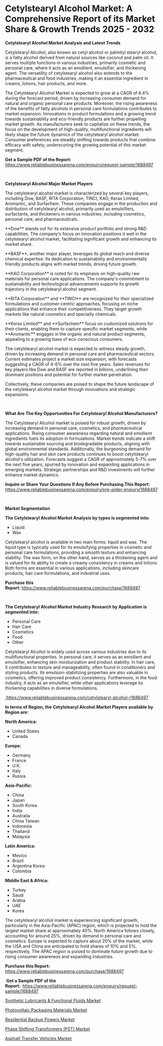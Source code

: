 <p><h1>Cetylstearyl Alcohol Market: A Comprehensive Report of its Market Share & Growth Trends 2025 - 2032</h1></p><p><strong>Cetylstearyl Alcohol Market Analysis and Latest Trends</strong></p>
<p><p>Cetylstearyl Alcohol, also known as cetyl alcohol or palmityl stearyl alcohol, is a fatty alcohol derived from natural sources like coconut and palm oil. It serves multiple functions in various industries, primarily cosmetic and personal care, where it acts as an emollient, emulsifier, and thickening agent. The versatility of cetylstearyl alcohol also extends to the pharmaceutical and food industries, making it an essential ingredient in creams, lotions, hair products, and more.</p><p>The Cetylstearyl Alcohol Market is expected to grow at a CAGR of 6.4% during the forecast period, driven by increasing consumer demand for natural and organic personal care products. Moreover, the rising awareness of the benefits of fatty alcohols in personal care formulations contributes to market expansion. Innovations in product formulations and a growing trend towards sustainability and eco-friendly products are further propelling market growth. As manufacturers seek to capitalize on these trends, the focus on the development of high-quality, multifunctional ingredients will likely shape the future dynamics of the cetylstearyl alcohol market. Consumer preferences are steadily shifting towards products that combine efficacy with safety, underscoring the growing potential of this market segment.</p></p>
<p><strong>Get a Sample PDF of the Report:&nbsp;</strong> <a href="https://www.reliablebusinessarena.com/enquiry/request-sample/1688497?utm_campaign=1902&utm_medium=2&utm_source=Github&utm_content=ia&utm_term=06012025&utm_id=cetylstearyl-alcohol">https://www.reliablebusinessarena.com/enquiry/request-sample/1688497</a></p>
<p>&nbsp;</p>
<p><strong>Cetylstearyl Alcohol Major Market Players</strong></p>
<p><p>The cetylstearyl alcohol market is characterized by several key players, including Dow, BASF, RITA Corporation, TINCI, KAO, Kerax Limited, Aromantic, and Surfachem. These companies engage in the production and distribution of cetylstearyl alcohol, primarily used as emulsifiers, surfactants, and thickeners in various industries, including cosmetics, personal care, and pharmaceuticals.</p><p>**Dow** stands out for its extensive product portfolio and strong R&D capabilities. The company's focus on innovation positions it well in the cetylstearyl alcohol market, facilitating significant growth and enhancing its market share.</p><p>**BASF**, another major player, leverages its global reach and diverse chemical expertise. Its dedication to sustainability and environmentally friendly products aligns with market trends, driving future growth.</p><p>**KAO Corporation** is noted for its emphasis on high-quality raw materials for personal care applications. The company's commitment to sustainability and technological advancements supports its growth trajectory in the cetylstearyl alcohol segment.</p><p>**RITA Corporation** and **TINCI** are recognized for their specialized formulations and customer-centric approaches, focusing on niche applications that enhance their competitiveness. They target growth markets like natural cosmetics and specialty chemicals.</p><p>**Kerax Limited** and **Surfachem** focus on customized solutions for their clients, enabling them to capture specific market segments, while **Aromantic** engages in the organic and natural product segments, appealing to a growing base of eco-conscious consumers.</p><p>The cetylstearyl alcohol market is expected to witness steady growth, driven by increasing demand in personal care and pharmaceutical sectors. Current estimates project a market size expansion, with forecasts suggesting a CAGR of 4-6% over the next five years. Sales revenues for key players like Dow and BASF are reported in billions, underlining their dominant positions and potential for further market penetration. </p><p>Collectively, these companies are poised to shape the future landscape of the cetylstearyl alcohol market through innovations and strategic expansions.</p></p>
<p>&nbsp;</p>
<p><strong>What Are The Key Opportunities For Cetylstearyl Alcohol Manufacturers?</strong></p>
<p><p>The Cetylstearyl Alcohol market is poised for robust growth, driven by increasing demand in personal care, cosmetics, and pharmaceutical applications. Rising consumer awareness regarding natural and emollient ingredients fuels its adoption in formulations. Market trends indicate a shift towards sustainable sourcing and biodegradable products, aligning with global environmental standards. Additionally, the burgeoning demand for high-quality hair and skin care products continues to boost cetylstearyl alcohol's utilization. Forecasts suggest a CAGR of approximately 5-7% over the next five years, spurred by innovation and expanding applications in emerging markets. Strategic partnerships and R&D investments will further enhance market dynamics.</p></p>
<p><strong>Inquire or Share Your Questions If Any Before Purchasing This Report:</strong> <a href="https://www.reliablebusinessarena.com/enquiry/pre-order-enquiry/1688497?utm_campaign=1902&utm_medium=2&utm_source=Github&utm_content=ia&utm_term=06012025&utm_id=cetylstearyl-alcohol">https://www.reliablebusinessarena.com/enquiry/pre-order-enquiry/1688497</a></p>
<p>&nbsp;</p>
<p><strong>Market Segmentation</strong></p>
<p><strong>The Cetylstearyl Alcohol Market Analysis by types is segmented into:</strong></p>
<p><ul><li>Liquid</li><li>Wax</li></ul></p>
<p><p>Cetylstearyl alcohol is available in two main forms: liquid and wax. The liquid type is typically used for its emulsifying properties in cosmetic and personal care formulations, providing a smooth texture and enhancing stability. The wax form, on the other hand, serves as a thickening agent and is valued for its ability to create a creamy consistency in creams and lotions. Both forms are essential in various applications, including skincare products, hair care formulations, and industrial uses.</p></p>
<p><strong>Purchase this Report:&nbsp;</strong><a href="https://www.reliablebusinessarena.com/purchase/1688497?utm_campaign=1902&utm_medium=2&utm_source=Github&utm_content=ia&utm_term=06012025&utm_id=cetylstearyl-alcohol">https://www.reliablebusinessarena.com/purchase/1688497</a></p>
<p>&nbsp;</p>
<p><strong>The Cetylstearyl Alcohol Market Industry Research by Application is segmented into:</strong></p>
<p><ul><li>Personal Care</li><li>Hair Care</li><li>Cosmetics</li><li>Food</li><li>Other</li></ul></p>
<p><p>Cetylstearyl Alcohol is widely used across various industries due to its multifunctional properties. In personal care, it serves as an emollient and emulsifier, enhancing skin moisturization and product stability. In hair care, it contributes to texture and manageability, often found in conditioners and styling products. Its emulsion-stabilizing properties are also valuable in cosmetics, offering improved product consistency. Furthermore, in the food industry, it acts as an emulsifier, while other applications leverage its thickening capabilities in diverse formulations.</p></p>
<p><a href="https://www.reliablebusinessarena.com/cetylstearyl-alcohol-r1688497?utm_campaign=1902&utm_medium=2&utm_source=Github&utm_content=ia&utm_term=06012025&utm_id=cetylstearyl-alcohol">&nbsp;https://www.reliablebusinessarena.com/cetylstearyl-alcohol-r1688497</a></p>
<p><strong>In terms of Region, the Cetylstearyl Alcohol Market Players available by Region are:</strong></p>
<p>
    <p> <strong> North America: </strong>
        <ul>
            <li>United States</li>
            <li>Canada</li>
        </ul>
        </p> 
    <p> <strong> Europe: </strong>
        <ul>
            <li>Germany</li>
            <li>France</li>
            <li>U.K.</li>
            <li>Italy</li>
            <li>Russia</li>
        </ul>
        </p> 
    <p> <strong> Asia-Pacific: </strong>
        <ul>
            <li>China</li>
            <li>Japan</li>
            <li>South Korea</li>
            <li>India</li>
            <li>Australia</li>
            <li>China Taiwan</li>
            <li>Indonesia</li>
            <li>Thailand</li>
            <li>Malaysia</li>
        </ul>
        </p> 
    <p> <strong> Latin America: </strong>
        <ul>
            <li>Mexico</li>
            <li>Brazil</li>
            <li>Argentina Korea</li>
            <li>Colombia</li>
        </ul>
        </p> 
    <p> <strong> Middle East & Africa: </strong>
        <ul>
            <li>Turkey</li>
            <li>Saudi</li>
            <li>Arabia</li>
            <li>UAE</li>
            <li>Korea</li>
        </ul>
    </p>
    </p>
<p><p>The cetylstearyl alcohol market is experiencing significant growth, particularly in the Asia-Pacific (APAC) region, which is projected to hold the largest market share at approximately 40%. North America follows closely, accounting for around 25%, driven by demand in personal care and cosmetics. Europe is expected to capture about 20% of the market, while the USA and China are anticipated to hold shares of 10% and 5%, respectively. The APAC region is poised to dominate future growth due to rising consumer awareness and expanding industries.</p></p>
<p><strong>Purchase this Report: </strong><a href="https://www.reliablebusinessarena.com/purchase/1688497?utm_campaign=1902&utm_medium=2&utm_source=Github&utm_content=ia&utm_term=06012025&utm_id=cetylstearyl-alcohol">https://www.reliablebusinessarena.com/purchase/1688497</a></p>
<p>&nbsp;<strong>Get a Sample PDF of the Report:&nbsp;&nbsp;</strong><a href="https://www.reliablebusinessarena.com/enquiry/request-sample/1688497?utm_campaign=1902&utm_medium=2&utm_source=Github&utm_content=ia&utm_term=06012025&utm_id=cetylstearyl-alcohol">https://www.reliablebusinessarena.com/enquiry/request-sample/1688497</a></p>
<p><strong></strong></p>
<p><p><a href="https://www.linkedin.com/pulse/understanding-synthetic-lubricants-functional-fluids-market-b8r4e?utm_campaign=1902&utm_medium=2&utm_source=Github&utm_content=ia&utm_term=06012025&utm_id=cetylstearyl-alcohol">Synthetic Lubricants & Functional Fluids Market</a></p><p><a href="https://github.com/rahu1506/Market-Research-Report-List-6/blob/main/photovoltaic-packaging-materials-market.md?utm_campaign=1902&utm_medium=2&utm_source=Github&utm_content=ia&utm_term=06012025&utm_id=cetylstearyl-alcohol">Photovoltaic Packaging Materials Market</a></p><p><a href="https://www.linkedin.com/pulse/in-depth-analysis-residential-backup-powers-market-selling-mvdhe?utm_campaign=1902&utm_medium=2&utm_source=Github&utm_content=ia&utm_term=06012025&utm_id=cetylstearyl-alcohol">Residential Backup Powers Market</a></p><p><a href="https://www.linkedin.com/pulse/global-phase-shifting-transformers-pst-market-set-grow-despite-wvc5e?utm_campaign=1902&utm_medium=2&utm_source=Github&utm_content=ia&utm_term=06012025&utm_id=cetylstearyl-alcohol">Phase Shifting Transformers (PST) Market</a></p><p><a href="https://www.linkedin.com/pulse/future-forecasts-global-asphalt-transfer-vehicles-market-show-zzuxe?utm_campaign=1902&utm_medium=2&utm_source=Github&utm_content=ia&utm_term=06012025&utm_id=cetylstearyl-alcohol">Asphalt Transfer Vehicles Market</a></p></p>